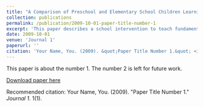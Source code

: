 ```yaml
---
title: "A Comparison of Preschool and Elementary School Children Learning Computer Science Concepts through a Multilanguage Robot Programming Platform"
collection: publications
permalink: /publication/2009-10-01-paper-title-number-1
excerpt: 'This paper describes a school intervention to teach fundamental Computer Science (CS) concepts to 3-11 year old students with a multilanguage robot programming platform (using drag and drop, Python and C++ languages) in Argentina. We analyze students' performance and learning process based on multiple choice test and classroom observations. Data show that all students can intuitively learn sequence, conditional, loops and parameters and that girls performed slightly better than boys. Older students can easily combine these concepts to write a program. The multilanguage platform promotes student spontaneous exploration of more sophisticated CS concepts and languages. These findings imply that introducing CS in mandatory schooling from an inquiry based approach is both achievable and beneficial.'
date: 2009-10-01
venue: 'Journal 1'
paperurl: ''
citation: 'Your Name, You. (2009). &quot;Paper Title Number 1.&quot; <i>Journal 1</i>. 1(1).'
---
```

This paper is about the number 1. The number 2 is left for future work.

[Download paper here](http://academicpages.github.io/files/paper1.pdf)

Recommended citation: Your Name, You. (2009). "Paper Title Number 1." <i>Journal 1</i>. 1(1).